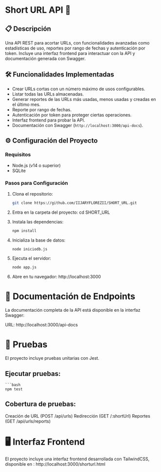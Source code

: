 # Short URL API 🚀

## 📋 Descripción
Una API REST para acortar URLs, con funcionalidades avanzadas como estadísticas de uso, reportes por rango de fechas y autenticación por token. Incluye una interfaz frontend para interactuar con la API y documentación generada con Swagger.

## 🛠️ Funcionalidades Implementadas
- Crear URLs cortas con un número máximo de usos configurables.
- Listar todas las URLs almacenadas.
- Generar reportes de las URLs más usadas, menos usadas y creadas en el último mes.
- Reporte por rango de fechas.
- Autenticación por token para proteger ciertas operaciones.
- Interfaz frontend para probar la API.
- Documentación con Swagger (`http://localhost:3000/api-docs`).


## ⚙️ Configuración del Proyecto

### **Requisitos**
- Node.js (v14 o superior)
- SQLite

### **Pasos para Configuración**
1. Clona el repositorio:
   ```bash
   git clone https://github.com/IIJARYFLOREZII/SHORT_URL.git

2. Entra en la carpeta del proyecto:
   cd SHORT_URL
   
3. Instala las dependencias:
    ```bash
   npm install
   
4. Inicializa la base de datos:
    ```bash
   node iniciodb.js
   
5. Ejecuta el servidor:
    ```bash
   node app.js

6. Abre en tu navegador: http://localhost:3000

# 🔗 Documentación de Endpoints
La documentación completa de la API está disponible en la interfaz Swagger:

URL: http://localhost:3000/api-docs

# 🧪 Pruebas
El proyecto incluye pruebas unitarias con Jest.

## Ejecutar pruebas:
    ```bash
    npm test


## Cobertura de pruebas:

   Creación de URL (POST /api/urls)
   Redirección (GET /:shortUrl)
   Reportes (GET /api/urls/reports)

# 🖥️ Interfaz Frontend
El proyecto incluye una interfaz frontend desarrollada con TailwindCSS, disponible en :  http://localhost:3000/shorturl.html


